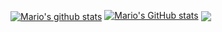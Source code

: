 <!--
**MarioMontanuy/MarioMontanuy** is a ✨ _special_ ✨ repository because its `README.md` (this file) appears on your GitHub profile.

Here are some ideas to get you started:

- 🔭 I’m currently working on ...
- 🌱 I’m currently learning ...
- 👯 I’m looking to collaborate on ...
- 🤔 I’m looking for help with ...
- 💬 Ask me about ...
- 📫 How to reach me: ...
- 😄 Pronouns: ...
- ⚡ Fun fact: ...
-->
<a href="https://github.com/anuraghazra/github-readme-stats"><img align="center" src="https://github-readme-stats.vercel.app/api?username=MarioMontanuy&show_icons=true&theme=tokyonight&include_all_commits=true" alt="Mario's github stats" /></a>
[![Mario's GitHub stats](https://github-readme-stats.vercel.app/api?username=MarioMontanuy&show_icons=true&theme=tokyonight&include_all_commits=true)](https://github.com/anuraghazra/github-readme-stats)
<a href="https://github.com/anuraghazra/github-readme-stats"><img align="center" src="https://github-readme-stats.vercel.app/api/top-langs/?username=MarioMontanuy&theme=tokyonight&layout=compact&langs_count=8" /></a>
